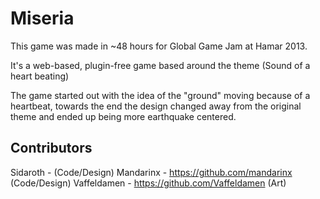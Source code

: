 Miseria
===========

This game was made in ~48 hours for Global Game Jam at Hamar 2013. 

It's a web-based, plugin-free game based around the theme (Sound of a heart beating)


The game started out with the idea of the "ground" moving because of a heartbeat, towards the end the design changed away from the original theme and ended up being more earthquake centered.

## Contributors
Sidaroth - (Code/Design)
Mandarinx - https://github.com/mandarinx (Code/Design)
Vaffeldamen - https://github.com/Vaffeldamen (Art)

